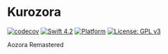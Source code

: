 # Kurozora

[![codecov](https://codecov.io/gh/kiritokatklian/kurozora-app/branch/master/graph/badge.svg?token=tQ2FHqhLUr)](https://codecov.io/gh/kiritokatklian/kurozora-app)
[![Swift 4.2](https://img.shields.io/badge/Swift-4.2-orange.svg?style=flat)](https://swift.org)
[![Platform](https://img.shields.io/badge/Platform-iOS-lightgrey.svg)](https://www.apple.com/ios)
[![License: GPL v3](https://img.shields.io/badge/License-GPLv3-blue.svg)](https://www.gnu.org/licenses/gpl-3.0)

Aozora Remastered
